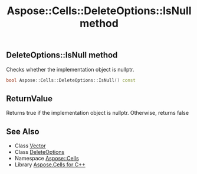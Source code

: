 ﻿---
title: Aspose::Cells::DeleteOptions::IsNull method
linktitle: IsNull
second_title: Aspose.Cells for C++ API Reference
description: 'Aspose::Cells::DeleteOptions::IsNull method. Checks whether the implementation object is nullptr in C++.'
type: docs
weight: 500
url: /cpp/aspose.cells/deleteoptions/isnull/
---
## DeleteOptions::IsNull method


Checks whether the implementation object is nullptr.

```cpp
bool Aspose::Cells::DeleteOptions::IsNull() const
```


## ReturnValue

Returns true if the implementation object is nullptr. Otherwise, returns false

## See Also

* Class [Vector](../../vector/)
* Class [DeleteOptions](../)
* Namespace [Aspose::Cells](../../)
* Library [Aspose.Cells for C++](../../../)
